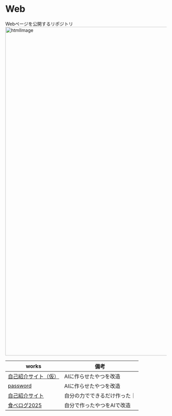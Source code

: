 # Web
Webページを公開するリポジトリ
<img width="1024" height="1024" alt="htmlImage" src="https://github.com/user-attachments/assets/2d49b4e5-fc22-4e4b-be29-822d3febdfa0"/>

|works|備考|
|-----|-----|
|[ 自己紹介サイト（仮）](https://seiya0106.github.io/Web/MyProfile.html) | AIに作らせたやつを改造 |
|[password](https://seiya0106.github.io/Web/password.html)|AIに作らせたやつを改造|
|[自己紹介サイト](https://seiya0106.github.io/Web/MyProfile/myprofile.html)|自分の力でできるだけ作った｜
|[食べログ2025](https://seiya0106.github.io/Web/food/index.html)|自分で作ったやつをAIで改造|
